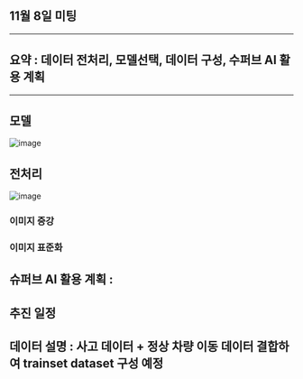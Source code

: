 
## 11월 8일 미팅

------------------------

## 요약 : 데이터 전처리, 모델선택, 데이터 구성, 수퍼브 AI 활용 계획






----------------------------


## 모델

![image](https://github.com/user-attachments/assets/60539340-3b89-4bb9-aa79-32859d63fb05)


## 전처리 

![image](https://github.com/user-attachments/assets/961d1fe8-6de1-4cd7-9593-fa05aab80b8d)

### 이미지 증강
### 이미지 표준화



## 슈퍼브 AI 활용 계획 : 


## 추진 일정



## 데이터 설명 : 사고 데이터 + 정상 차량 이동 데이터 결합하여 trainset dataset 구성 예정

